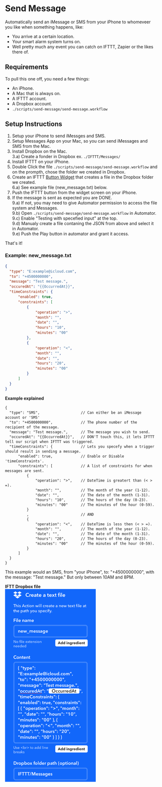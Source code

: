 # Send Message

Automatically send an iMessage or SMS from your iPhone to whomeveer you like when something happens, like: 
- You arrive at a certain location.
- Your smart alarm system turns on.
- Well pretty much any event you can catch on IFTTT, Zapier or the likes there of.


## Requirements
To pull this one off, you need a few things:
- An iPhone.
- A Mac that is always on.
- A IFTTT account.
- A Dropbox account.
- `./scripts/send-message/send-message.workflow`


## Setup Instructions
1) Setup your iPhone to send iMessges and SMS.
2) Setup Messages App on your Mac, so you can send iMessages and SMS from the Mac.
3) Install Dropbox on the Mac.  
  3.a) Create a fonder in Dropbox ex. `./IFTTT/Messages/`
4) Install IFTTT on your iPhone.
5) Double Click the file `./scripts/send-message/send-message.workflow` and on the prompth, chose the folder we created in Dropbox.
6) Create an IFTTT [Button Widget](https://ifttt.com/do_button) that creates a file in the Dropbox folder we created.   
  6.a) See example file (new_message.txt) below.  
7) Push the IFTTT button from the widget screen on your iPhone. 
8) If the message is sent as expected you are DONE.  
  9.a) If not, you may need to give Automator permission to access the file system and Messages.  
  9.b) Open `./scripts/send-message/send-message.workflow` in Automator.  
  9.c) Enable "Testing with specefied input" at the top.  
  9.d) Manualy create a file contaning the JSON from above and select it in Automator.  
  9.e) Push the Play button in automator and grant it access. 

That's it!


### Example: new_message.txt
```JSON
{
  "type": "E:example@icloud.com",
  "to": "+4500000000",
  "message": "Test message.",
  "occuredAt": "{{OccurredAt}}",
  "timeConstraints": {
      "enabled": true,
      "constraints": [
          {
              "operation": ">",
              "month": "",
              "date": "",
              "hours": "10",
              "minutes": "00"
          },
          {
              "operation": "<",
              "month": "",
              "date": "",
              "hours": "20",
              "minutes": "00"
          }
      ]
  }
}
```
  
**Example explained**
```JSON5
{
  "type": "SMS",                   // Can either be an iMessage account or 'SMS'
  "to": "+4500000000",             // The phone number of the recipient of the message.
  "message": "Test message.",      // The message you wish to send.
  "occuredAt": "{{OccurredAt}}",   // DON'T touch this, it lets IFTTT tell our script when IFTTT was triggered.
  "timeConstraints": {             // Lets you specefy when a trigger should result in sending a message. 
      "enabled": true,             // Enable or Disable 'timeConstraints'.
      "constraints": [             // A list of constraints for when messages are sent.
          {
              "operation": ">",    // DateTime is greatert than (< > =).
              "month": "",         // The month of the year (1-12).
              "date": "",          // The date of the month (1-31).
              "hours": "10",       // The hours of the day (0-23).
              "minutes": "00"      // The minutes of the hour (0-59).
          }
          ,                        // AND
          {
              "operation": "<",    // DateTime is less then (< > =).
              "month": "",         // The month of the year (1-12).
              "date": "",          // The date of the month (1-31).
              "hours": "20",       // The hours of the day (0-23).
              "minutes": "00"      // The minutes of the hour (0-59).
          }
      ]
  }
}
```

This example would an SMS, from "your iPhone", to: "+4500000000", with the message: "Test message." But only between 10AM and 8PM.

**IFTT Dropbox file**  
<img width="300" src="../../images/send-message_IFTTT-Dropbox.png">
